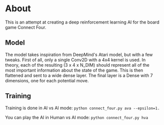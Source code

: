# About

This is an attempt at creating a  deep reinforcement learning AI for the board game Connect Four.

## Model
The model takes inspiration from DeepMind's Atari model, but with a few tweaks. First of all, only a single Conv2D with a 4x4 kernel is used. In theory, each of the resulting (3 x 4 x N_DIM) should represent all of the most important information about the state of the game. This is then flattened and sent to a wide dense layer. The final layer is a Dense with 7 dimensions, one for each potential move.

## Training
 
 Training is done in AI vs AI mode:
 ```python connect_four.py ava --epsilon=1.```
 
 You can play the AI in Human vs AI mode:
 ```python connect_four.py hva```
